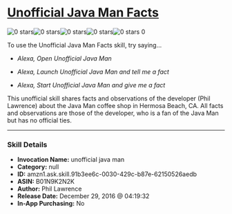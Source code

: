 # [Unofficial Java Man Facts](http://alexa.amazon.com/#skills/amzn1.ask.skill.91b3ee6c-0030-429c-b87e-62150526aedb)
![0 stars](../../images/ic_star_border_black_18dp_1x.png)![0 stars](../../images/ic_star_border_black_18dp_1x.png)![0 stars](../../images/ic_star_border_black_18dp_1x.png)![0 stars](../../images/ic_star_border_black_18dp_1x.png)![0 stars](../../images/ic_star_border_black_18dp_1x.png) 0

To use the Unofficial Java Man Facts skill, try saying...

* *Alexa, Open Unofficial Java Man*

* *Alexa, Launch Unofficial Java Man and tell me a fact*

* *Alexa, Start Unofficial Java Man and give me a fact*

This unofficial skill shares facts and observations of the developer (Phil Lawrence) about the Java Man coffee shop in Hermosa Beach, CA.  All facts and observations are those of the developer, who is a fan of the Java Man but has no official ties.

***

### Skill Details

* **Invocation Name:** unofficial java man
* **Category:** null
* **ID:** amzn1.ask.skill.91b3ee6c-0030-429c-b87e-62150526aedb
* **ASIN:** B01N9K2N2K
* **Author:** Phil Lawrence
* **Release Date:** December 29, 2016 @ 04:19:32
* **In-App Purchasing:** No
